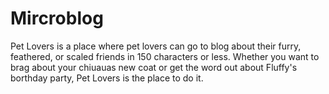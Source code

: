 Mircroblog
==========

Pet Lovers is a place where pet lovers can go to blog about their furry, feathered, or scaled friends in 150 characters or less. Whether you want to brag about your chiuauas new coat or get the word out about Fluffy's borthday party, Pet Lovers is the place to do it.
